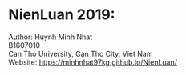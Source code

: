 # NienLuan 2019:
Author: Huynh Minh Nhat<br>
        B1607010<br>
        Can Tho University, Can Tho City, Viet Nam<br>
 Website: https://minhnhat97kg.github.io/NienLuan/
